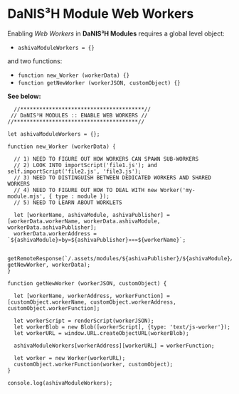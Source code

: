 # DaNIS³H Module Web Workers

Enabling _Web Workers_ in **DaNIS³H Modules** requires a global level object:

 - `ashivaModuleWorkers = {}`

and two functions:

 - `function new_Worker (workerData) {}`
 - `function getNewWorker (workerJSON, customObject) {}`
 
**See below:**

```
  //***************************************//
 // DaNIS³H MODULES :: ENABLE WEB WORKERS //
//***************************************//

let ashivaModuleWorkers = {};

function new_Worker (workerData) {

  // 1) NEED TO FIGURE OUT HOW WORKERS CAN SPAWN SUB-WORKERS
  // 2) LOOK INTO importScript('file1.js'); and self.importScript('file2.js', 'file3.js');
  // 3) NEED TO DISTINGUISH BETWEEN DEDICATED WORKERS AND SHARED WORKERS
  // 4) NEED TO FIGURE OUT HOW TO DEAL WITH new Worker('my-module.mjs', { type : module });
  // 5) NEED TO LEARN ABOUT WORKLETS

  let [workerName, ashivaModule, ashivaPublisher] = [workerData.workerName, workerData.ashivaModule, workerData.ashivaPublisher];
  workerData.workerAddress = `${ashivaModule}»by»${ashivaPublisher}»»»${workerName}`;

  getRemoteResponse(`/.assets/modules/${ashivaPublisher}/${ashivaModule}/datasheets/${workerName}on`, getNewWorker, workerData);
}

function getNewWorker (workerJSON, customObject) {

  let [workerName, workerAddress, workerFunction] = [customObject.workerName, customObject.workerAddress, customObject.workerFunction];
  
  let workerScript = renderScript(workerJSON);
  let workerBlob = new Blob([workerScript], {type: 'text/js-worker'});
  let workerURL = window.URL.createObjectURL(workerBlob);

  ashivaModuleWorkers[workerAddress][workerURL] = workerFunction;

  let worker = new Worker(workerURL);
  customObject.workerFunction(worker, customObject);
}

console.log(ashivaModuleWorkers);

```
